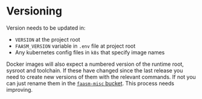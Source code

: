 # Versioning

Version needs to be updated in:

- `VERSION` at the project root
- `FAASM_VERSION` variable in `.env` file at project root
- Any kubernetes config files in `k8s` that specify image names

Docker images will also expect a numbered version of the runtime root, sysroot and toolchain. If these have changed since the last release you need to create new versions of them with the relevant commands. If not you can just rename them in the [`faasm-misc` bucket](https://s3.console.aws.amazon.com/s3/buckets/faasm-misc/?region=eu-west-1&tab=overview). This process needs improving.
